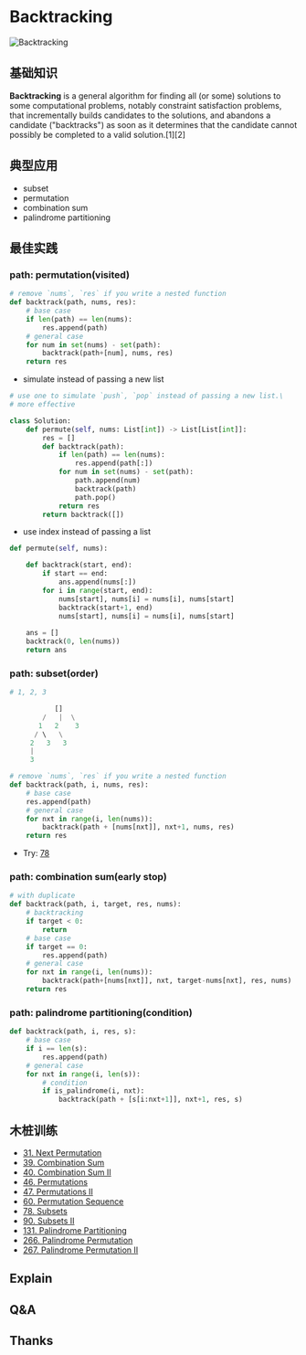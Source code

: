 # Backtracking 

![Backtracking](https://i.imgur.com/2Y3D3fI.gif)


## 基础知识

**Backtracking** is a general algorithm for finding all (or some) solutions to some computational problems, notably constraint satisfaction problems, that incrementally builds candidates to the solutions, and abandons a candidate ("backtracks") as soon as it determines that the candidate cannot possibly be completed to a valid solution.[1][2]


## 典型应用

- subset
- permutation 
- combination sum
- palindrome partitioning

## 最佳实践

### path: permutation(visited)
``` python
# remove `nums`, `res` if you write a nested function
def backtrack(path, nums, res):
	# base case 
	if len(path) == len(nums):
		res.append(path)
	# general case 
	for num in set(nums) - set(path):
		backtrack(path+[num], nums, res)
	return res 
```

- simulate instead of passing a new list 

``` python
# use one to simulate `push`, `pop` instead of passing a new list.\
# more effective 

class Solution:
    def permute(self, nums: List[int]) -> List[List[int]]:
        res = []
        def backtrack(path):
            if len(path) == len(nums):
                res.append(path[:])
            for num in set(nums) - set(path):
                path.append(num)
                backtrack(path)
                path.pop()
            return res 
        return backtrack([])
```
- use index instead of passing a list 
 
``` python
def permute(self, nums):

    def backtrack(start, end):
        if start == end:
            ans.append(nums[:])
        for i in range(start, end):
            nums[start], nums[i] = nums[i], nums[start]
            backtrack(start+1, end)
            nums[start], nums[i] = nums[i], nums[start]
            
    ans = []
    backtrack(0, len(nums))
    return ans
```


### path: subset(order)

``` python 
# 1, 2, 3 

	       []
		/   |  \
	   1   2    3
	  / \   \
	 2   3   3    
 	 |
     3 
```


``` python 
# remove `nums`, `res` if you write a nested function
def backtrack(path, i, nums, res):
	# base case 
	res.append(path)
	# general case 
	for nxt in range(i, len(nums)):
		backtrack(path + [nums[nxt]], nxt+1, nums, res)
	return res 
```

- Try: [78](https://leetcode.com/problems/subsets/)

### path: combination sum(early stop)

``` python 
# with duplicate 
def backtrack(path, i, target, res, nums):
	# backtracking 
	if target < 0:
		return 
	# base case 
	if target == 0:
		res.append(path)
	# general case 
	for nxt in range(i, len(nums)):
		backtrack(path+[nums[nxt]], nxt, target-nums[nxt], res, nums)
	return res 
```

### path: palindrome partitioning(condition)

``` python 
def backtrack(path, i, res, s):
	# base case 
	if i == len(s):
		res.append(path)
	# general case 
	for nxt in range(i, len(s)):
		# condition
		if is_palindrome(i, nxt):
			backtrack(path + [s[i:nxt+1]], nxt+1, res, s)
```

## 木桩训练

* [31. Next Permutation](https://leetcode.com/problems/next-permutation/)
* [39. Combination Sum](https://leetcode.com/problems/combination-sum/)
* [40. Combination Sum II](https://leetcode.com/problems/combination-sum-ii/)
* [46. Permutations](https://leetcode.com/problems/permutations/)
* [47. Permutations II](https://leetcode.com/problems/permutations-ii/)
* [60. Permutation Sequence](https://leetcode.com/problems/permutation-sequence/)
* [78. Subsets](https://leetcode.com/problems/subsets/)
* [90. Subsets II](https://leetcode.com/problems/subsets-ii/)
* [131. Palindrome Partitioning](https://leetcode.com/problems/palindrome-partitioning/)
* [266. Palindrome Permutation](https://leetcode.com/problems/palindrome-permutation/)
* [267. Palindrome Permutation II](https://leetcode.com/problems/palindrome-permutation-ii/)



## Explain



## Q&A

## Thanks